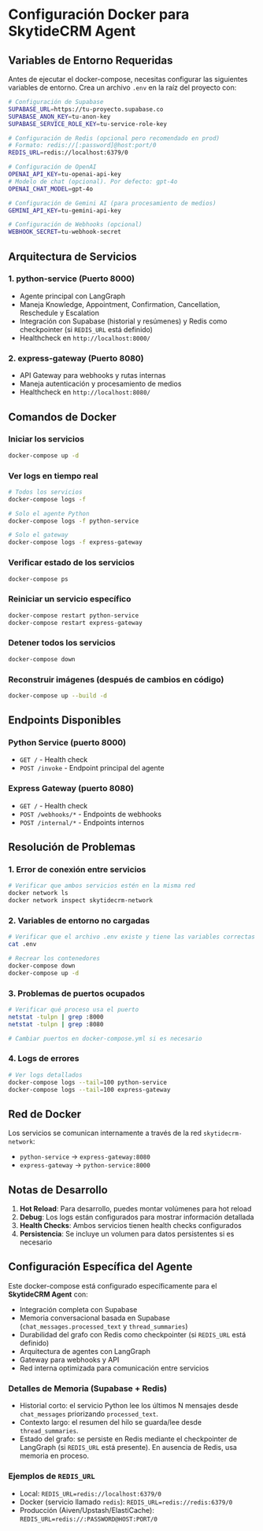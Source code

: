 # Configuración Docker para SkytideCRM Agent

## Variables de Entorno Requeridas

Antes de ejecutar el docker-compose, necesitas configurar las siguientes variables de entorno. Crea un archivo `.env` en la raíz del proyecto con:

```bash
# Configuración de Supabase
SUPABASE_URL=https://tu-proyecto.supabase.co
SUPABASE_ANON_KEY=tu-anon-key
SUPABASE_SERVICE_ROLE_KEY=tu-service-role-key

# Configuración de Redis (opcional pero recomendado en prod)
# Formato: redis://[:password]@host:port/0
REDIS_URL=redis://localhost:6379/0

# Configuración de OpenAI
OPENAI_API_KEY=tu-openai-api-key
# Modelo de chat (opcional). Por defecto: gpt-4o
OPENAI_CHAT_MODEL=gpt-4o

# Configuración de Gemini AI (para procesamiento de medios)
GEMINI_API_KEY=tu-gemini-api-key

# Configuración de Webhooks (opcional)
WEBHOOK_SECRET=tu-webhook-secret
```

## Arquitectura de Servicios

### 1. **python-service** (Puerto 8000)
- Agente principal con LangGraph
- Maneja Knowledge, Appointment, Confirmation, Cancellation, Reschedule y Escalation
- Integración con Supabase (historial y resúmenes) y Redis como checkpointer (si `REDIS_URL` está definido)
- Healthcheck en `http://localhost:8000/`

### 2. **express-gateway** (Puerto 8080)
- API Gateway para webhooks y rutas internas
- Maneja autenticación y procesamiento de medios
- Healthcheck en `http://localhost:8080/`

## Comandos de Docker

### Iniciar los servicios
```bash
docker-compose up -d
```

### Ver logs en tiempo real
```bash
# Todos los servicios
docker-compose logs -f

# Solo el agente Python
docker-compose logs -f python-service

# Solo el gateway
docker-compose logs -f express-gateway
```

### Verificar estado de los servicios
```bash
docker-compose ps
```

### Reiniciar un servicio específico
```bash
docker-compose restart python-service
docker-compose restart express-gateway
```

### Detener todos los servicios
```bash
docker-compose down
```

### Reconstruir imágenes (después de cambios en código)
```bash
docker-compose up --build -d
```

## Endpoints Disponibles

### Python Service (puerto 8000)
- `GET /` - Health check
- `POST /invoke` - Endpoint principal del agente

### Express Gateway (puerto 8080)
- `GET /` - Health check
- `POST /webhooks/*` - Endpoints de webhooks
- `POST /internal/*` - Endpoints internos

## Resolución de Problemas

### 1. **Error de conexión entre servicios**
```bash
# Verificar que ambos servicios estén en la misma red
docker network ls
docker network inspect skytidecrm-network
```

### 2. **Variables de entorno no cargadas**
```bash
# Verificar que el archivo .env existe y tiene las variables correctas
cat .env

# Recrear los contenedores
docker-compose down
docker-compose up -d
```

### 3. **Problemas de puertos ocupados**
```bash
# Verificar qué proceso usa el puerto
netstat -tulpn | grep :8000
netstat -tulpn | grep :8080

# Cambiar puertos en docker-compose.yml si es necesario
```

### 4. **Logs de errores**
```bash
# Ver logs detallados
docker-compose logs --tail=100 python-service
docker-compose logs --tail=100 express-gateway
```

## Red de Docker

Los servicios se comunican internamente a través de la red `skytidecrm-network`:
- `python-service` → `express-gateway:8080`
- `express-gateway` → `python-service:8000`

## Notas de Desarrollo

1. **Hot Reload**: Para desarrollo, puedes montar volúmenes para hot reload
2. **Debug**: Los logs están configurados para mostrar información detallada
3. **Health Checks**: Ambos servicios tienen health checks configurados
4. **Persistencia**: Se incluye un volumen para datos persistentes si es necesario

## Configuración Específica del Agente

Este docker-compose está configurado específicamente para el **SkytideCRM Agent** con:
- Integración completa con Supabase
- Memoria conversacional basada en Supabase (`chat_messages.processed_text` y `thread_summaries`)  
- Durabilidad del grafo con Redis como checkpointer (si `REDIS_URL` está definido)
- Arquitectura de agentes con LangGraph
- Gateway para webhooks y API
- Red interna optimizada para comunicación entre servicios

### Detalles de Memoria (Supabase + Redis)
- Historial corto: el servicio Python lee los últimos N mensajes desde `chat_messages` priorizando `processed_text`.
- Contexto largo: el resumen del hilo se guarda/lee desde `thread_summaries`.
- Estado del grafo: se persiste en Redis mediante el checkpointer de LangGraph (si `REDIS_URL` está presente). En ausencia de Redis, usa memoria en proceso.

### Ejemplos de `REDIS_URL`
- Local: `REDIS_URL=redis://localhost:6379/0`
- Docker (servicio llamado `redis`): `REDIS_URL=redis://redis:6379/0`
- Producción (Aiven/Upstash/ElastiCache): `REDIS_URL=redis://:PASSWORD@HOST:PORT/0`